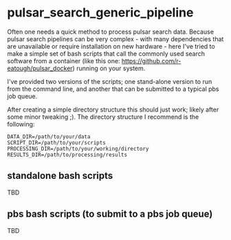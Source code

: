 # pulsar_search_generic_pipeline
Often one needs a quick method to process pulsar search data. Because pulsar search pipelines can be very complex - with many dependencies that are unavailable or require installation on new hardware - here I've tried to make a simple set of bash scripts that call the commonly used search software from a container (like this one: https://github.com/r-eatough/pulsar_docker) running on your system.

I've provided two versions of the scripts; one stand-alone version to run from the command line, and another that can be submitted to a typical pbs job queue.  

After creating a simple directory structure this should just work; likely after some minor tweaking ;). The directory structure I recommend is the following:

    DATA_DIR=/path/to/your/data
    SCRIPT_DIR=/path/to/your/scripts
    PROCESSING_DIR=/path/to/your/working/directory
    RESULTS_DIR=/path/to/processing/results

## standalone bash scripts
TBD

## pbs bash scripts (to submit to a pbs job queue)
TBD

